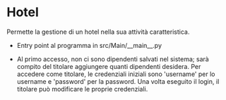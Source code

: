 # Hotel
Permette la gestione di un hotel nella sua attività caratteristica. 

- Entry point al programma in src/Main/\_\_main\_\_.py

- Al primo accesso, non ci sono dipendenti salvati nel sistema; sarà compito del titolare aggiungere quanti dipendenti desidera.
  Per accedere come titolare, le credenziali iniziali sono 'username' per lo username e 'password' per la password.
  Una volta eseguito il login, il titolare può modificare le proprie credenziali.
